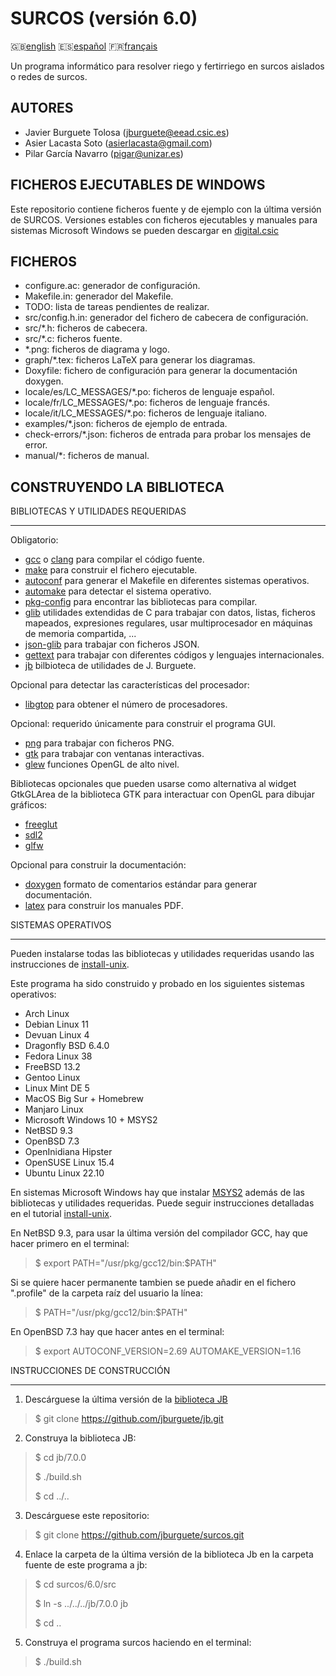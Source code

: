 SURCOS (versión 6.0)
====================

:gb:[english](README.md) :es:[español](README.es.md)
:fr:[français](README.fr.md)

Un programa informático para resolver riego y fertirriego en surcos aislados o
redes de surcos.

AUTORES
-------

* Javier Burguete Tolosa (jburguete@eead.csic.es)
* Asier Lacasta Soto (asierlacasta@gmail.com)
* Pilar García Navarro (pigar@unizar.es)

FICHEROS EJECUTABLES DE WINDOWS
-------------------------------

Este repositorio contiene ficheros fuente y de ejemplo con la última versión de
SURCOS. Versiones estables con ficheros ejecutables y manuales para sistemas
Microsoft Windows se pueden descargar en
[digital.csic](http://hdl.handle.net/10261/75830)

FICHEROS
--------

* configure.ac: generador de configuración.
* Makefile.in: generador del Makefile.
* TODO: lista de tareas pendientes de realizar.
* src/config.h.in: generador del fichero de cabecera de configuración.
* src/\*.h: ficheros de cabecera.
* src/\*.c: ficheros fuente.
* \*.png: ficheros de diagrama y logo.
* graph/\*.tex: ficheros LaTeX para generar los diagramas.
* Doxyfile: fichero de configuración para generar la documentación doxygen.
* locale/es/LC\_MESSAGES/\*.po: ficheros de lenguaje español.
* locale/fr/LC\_MESSAGES/\*.po: ficheros de lenguaje francés.
* locale/it/LC\_MESSAGES/\*.po: ficheros de lenguaje italiano.
* examples/\*.json: ficheros de ejemplo de entrada.
* check-errors/\*.json: ficheros de entrada para probar los mensajes de error.
* manual/\*: ficheros de manual.

CONSTRUYENDO LA BIBLIOTECA
--------------------------

BIBLIOTECAS Y UTILIDADES REQUERIDAS
___________________________________

Obligatorio:
* [gcc](https://gcc.gnu.org) o [clang](https://clang.llvm.org) para compilar el
  código fuente.
* [make](https://www.gnu.org/software/make) para construir el fichero
  ejecutable.
* [autoconf](https://www.gnu.org/software/autoconf) para generar el Makefile en
  diferentes sistemas operativos.
* [automake](https://www.gnu.org/software/automake) para detectar el sistema
  operativo.
* [pkg-config](https://www.freedesktop.org/wiki/Software/pkg-config) para
  encontrar las bibliotecas para compilar.
* [glib](https://developer.gnome.org/glib) utilidades extendidas de C para
  trabajar con datos, listas, ficheros mapeados, expresiones regulares, usar
  multiprocesador en máquinas de memoria compartida, ...
* [json-glib](https://gitlab.gnome.org/GNOME/json-glib) para trabajar con
  ficheros JSON.
* [gettext](https://www.gnu.org/software/gettext) para trabajar con diferentes
  códigos y lenguajes internacionales.
* [jb](https://github.com/jburguete/jb.git) bilbioteca de utilidades de
  J. Burguete.

Opcional para detectar las características del procesador:
* [libgtop](https://github.com/GNOME/libgtop) para obtener el número de
  procesadores.

Opcional: requerido únicamente para construir el programa GUI.
* [png](http://libpng.sourceforge.net) para trabajar con ficheros PNG.
* [gtk](https://www.gtk.org) para trabajar con ventanas interactivas.
* [glew](https://glew.sourceforge.net) funciones OpenGL de alto nivel.

Bibliotecas opcionales que pueden usarse como alternativa al widget GtkGLArea de
la biblioteca GTK para interactuar con OpenGL para dibujar gráficos:
* [freeglut](https://freeglut.sourceforge.net)
* [sdl2](https://www.libsdl.org)
* [glfw](https://www.glfw.org)

Opcional para construir la documentación:
* [doxygen](https://www.doxygen.nl) formato de comentarios estándar para generar
  documentación.
* [latex](https://www.latex-project.org/) para construir los manuales PDF.

SISTEMAS OPERATIVOS
___________________

Pueden instalarse todas las bibliotecas y utilidades requeridas usando las
instrucciones de [install-unix](https://github.com/jburguete/install-unix).

Este programa ha sido construido y probado en los siguientes sistemas
operativos:
* Arch Linux
* Debian Linux 11
* Devuan Linux 4
* Dragonfly BSD 6.4.0
* Fedora Linux 38
* FreeBSD 13.2
* Gentoo Linux
* Linux Mint DE 5
* MacOS Big Sur + Homebrew
* Manjaro Linux
* Microsoft Windows 10 + MSYS2
* NetBSD 9.3
* OpenBSD 7.3
* OpenInidiana Hipster
* OpenSUSE Linux 15.4
* Ubuntu Linux 22.10

En sistemas Microsoft Windows hay que instalar
[MSYS2](http://sourceforge.net/projects/msys2) además de las bibliotecas y
utilidades requeridas. Puede seguir instrucciones detalladas en el tutorial
[install-unix](https://github.com/jburguete/install-unix/blob/master/tutorial.pdf).

En NetBSD 9.3, para usar la última versión del compilador GCC, hay que hacer
primero en el terminal:
> $ export PATH="/usr/pkg/gcc12/bin:$PATH"

Si se quiere hacer permanente tambien se puede añadir en el fichero ".profile"
de la carpeta raíz del usuario la línea:
> $ PATH="/usr/pkg/gcc12/bin:$PATH"

En OpenBSD 7.3 hay que hacer antes en el terminal:
> $ export AUTOCONF\_VERSION=2.69 AUTOMAKE\_VERSION=1.16

INSTRUCCIONES DE CONSTRUCCIÓN
_____________________________

1. Descárguese la última versión de la
  [biblioteca JB](https://github.com/jburguete/jb)
> $ git clone https://github.com/jburguete/jb.git

2. Construya la biblioteca JB:
> $ cd jb/7.0.0
>
> $ ./build.sh
>
> $ cd ../..

3. Descárguese este repositorio:
> $ git clone https://github.com/jburguete/surcos.git

4. Enlace la carpeta de la última versión de la biblioteca Jb en la carpeta
  fuente de este programa a jb:
> $ cd surcos/6.0/src
>
> $ ln -s ../../../jb/7.0.0 jb
>
> $ cd ..

5. Construya el programa surcos haciendo en el terminal:
> $ ./build.sh
